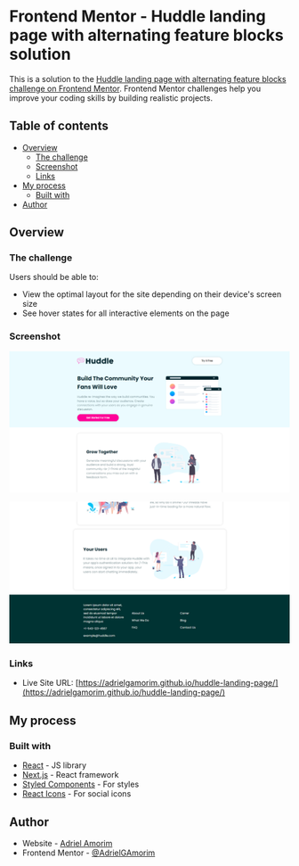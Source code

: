 # Frontend Mentor - Huddle landing page with alternating feature blocks solution

This is a solution to the [Huddle landing page with alternating feature blocks challenge on Frontend Mentor](https://www.frontendmentor.io/challenges/huddle-landing-page-with-alternating-feature-blocks-5ca5f5981e82137ec91a5100). Frontend Mentor challenges help you improve your coding skills by building realistic projects. 

## Table of contents

- [Overview](#overview)
  - [The challenge](#the-challenge)
  - [Screenshot](#screenshot)
  - [Links](#links)
- [My process](#my-process)
  - [Built with](#built-with)
- [Author](#author)


## Overview

### The challenge

Users should be able to:

- View the optimal layout for the site depending on their device's screen size
- See hover states for all interactive elements on the page


### Screenshot

![](./public/images/screenshots/screenshot-1.png)

![](./public/images/screenshots/screenshot-2.png)


### Links

- Live Site URL: [https://adrielgamorim.github.io/huddle-landing-page/](https://adrielgamorim.github.io/huddle-landing-page/)


## My process

### Built with

- [React](https://reactjs.org/) - JS library
- [Next.js](https://nextjs.org/) - React framework
- [Styled Components](https://styled-components.com/) - For styles
- [React Icons](https://react-icons.github.io/react-icons/) - For social icons


## Author

- Website - [Adriel Amorim](https://adrielgamorim.github.io/Portfolio/)
- Frontend Mentor - [@AdrielGAmorim](https://www.frontendmentor.io/profile/AdrielGAmorim)
